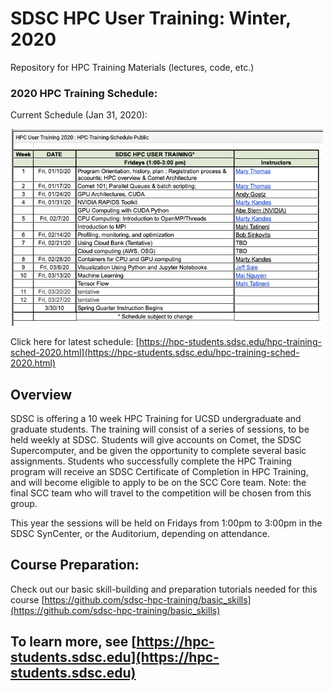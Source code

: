 # SDSC HPC User Training:  Winter, 2020
Repository for HPC Training Materials (lectures, code, etc.)

### 2020 HPC Training Schedule:
Current Schedule (Jan 31, 2020):

[<img src="./images/hpc-user-training-current-schedule.png" alt="HPC Training 2020 Schedule" width="500px" />](https://hpc-students.sdsc.edu/hpc-training-sched-2020.html)

Click here for latest schedule:
[https://hpc-students.sdsc.edu/hpc-training-sched-2020.html](https://hpc-students.sdsc.edu/hpc-training-sched-2020.html)


## Overview
SDSC is offering a 10 week HPC Training for UCSD undergraduate and graduate students. The training will consist of a series of sessions, to be held weekly at SDSC. Students will give accounts on Comet, the SDSC Supercomputer, and be given the opportunity to complete several basic assignments. Students who successfully complete the HPC Training program will receive an SDSC Certificate of Completion in HPC Training, and will become eligible to apply to be on the SCC Core team. Note: the final SCC team who will travel to the competition will be chosen from this group.

This year the sessions will be held on Fridays from 1:00pm to 3:00pm in the SDSC SynCenter, or the Auditorium, depending on attendance.


## Course Preparation:
Check out our basic skill-building and preparation tutorials needed for this course [https://github.com/sdsc-hpc-training/basic_skills](https://github.com/sdsc-hpc-training/basic_skills)



## To learn more, see [https://hpc-students.sdsc.edu](https://hpc-students.sdsc.edu)
